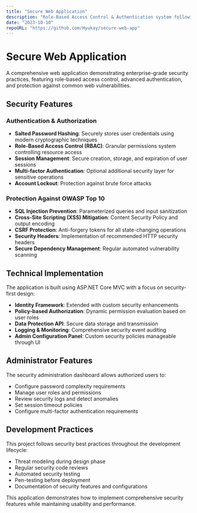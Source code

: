 ```yaml
---
title: "Secure Web Application"
description: "Role-Based Access Control & Authentication system following OWASP best practices"
date: "2023-10-10"
repoURL: "https://github.com/Hyukay/secure-web-app"
---
```


# Secure Web Application

A comprehensive web application demonstrating enterprise-grade security practices, featuring role-based access control, advanced authentication, and protection against common web vulnerabilities.

## Security Features

### Authentication & Authorization

- **Salted Password Hashing**: Securely stores user credentials using modern cryptographic techniques
- **Role-Based Access Control (RBAC)**: Granular permissions system controlling resource access
- **Session Management**: Secure creation, storage, and expiration of user sessions
- **Multi-factor Authentication**: Optional additional security layer for sensitive operations
- **Account Lockout**: Protection against brute force attacks

### Protection Against OWASP Top 10

- **SQL Injection Prevention**: Parameterized queries and input sanitization
- **Cross-Site Scripting (XSS) Mitigation**: Content Security Policy and output encoding
- **CSRF Protection**: Anti-forgery tokens for all state-changing operations
- **Security Headers**: Implementation of recommended HTTP security headers
- **Secure Dependency Management**: Regular automated vulnerability scanning

## Technical Implementation

The application is built using ASP.NET Core MVC with a focus on security-first design:

- **Identity Framework**: Extended with custom security enhancements
- **Policy-based Authorization**: Dynamic permission evaluation based on user roles
- **Data Protection API**: Secure data storage and transmission
- **Logging & Monitoring**: Comprehensive security event auditing
- **Admin Configuration Panel**: Custom security policies manageable through UI

## Administrator Features

The security administration dashboard allows authorized users to:

- Configure password complexity requirements
- Manage user roles and permissions
- Review security logs and detect anomalies
- Set session timeout policies
- Configure multi-factor authentication requirements

## Development Practices

This project follows security best practices throughout the development lifecycle:

- Threat modeling during design phase
- Regular security code reviews
- Automated security testing
- Pen-testing before deployment
- Documentation of security features and configurations

This application demonstrates how to implement comprehensive security features while maintaining usability and performance. 